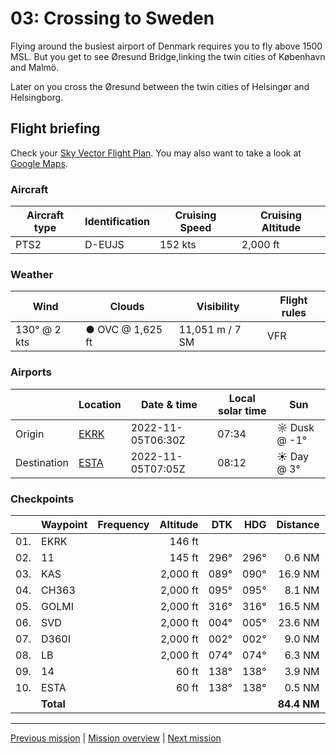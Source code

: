 03: Crossing to Sweden
==================

Flying around the busiest airport of Denmark requires you to fly above 1500 MSL. But you get to see Øresund Bridge,linking the twin cities of København and Malmö.

Later on you cross the Øresund between the twin cities of Helsingør and Helsingborg.

Flight briefing
---------------

Check your [Sky Vector Flight Plan](https://skyvector.com/?ll=55.591431052724666,12.13465714659188&chart=301&zoom=3&fpl=N0152A050%20EKRK%205535N01237E%205535N01251E%205547N01231E%205610N01234E%205619N01235E%205621N01246E%20ESTA). You may also want to take a look at [Google Maps](https://www.google.com/maps/@?api=1&map_action=map&center=55.591431052724666,12.13465714659188&zoom=12&basemap=terrain).

### Aircraft

| Aircraft type | Identification | Cruising Speed | Cruising Altitude |
|---------------|----------------|----------------|-------------------|
| PTS2 | D-EUJS | 152 kts | 2,000 ft |

### Weather

| Wind | Clouds | Visibility | Flight rules |
|------|--------|------------|--------------|
| 130° @ 2 kts | ● OVC @ 1,625 ft | 11,051 m / 7 SM | VFR |

### Airports

|             | Location | Date & time | Local solar time | Sun |
|-------------|----------|-------------|------------------|-----|
| Origin      | [EKRK](https://skyvector.com/airport/EKRK) | 2022-11-05T06:30Z | 07:34 | ☼ Dusk @ -1° |
| Destination | [ESTA](https://skyvector.com/airport/ESTA) | 2022-11-05T07:05Z | 08:12 | ☀ Day @ 3° |

### Checkpoints

|     | Waypoint  | Frequency  | Altitude  | DTK  | HDG  | Distance |   ETE |
|:---:|-----------|-----------:|----------:|-----:|-----:|---------:|------:|
| 01. | EKRK      |            |    146 ft |      |      |          |       |
| 02. | 11        |            |    145 ft | 296° | 296° |   0.6 NM | 01:12 |
| 03. | KAS       |            |  2,000 ft | 089° | 090° |  16.9 NM | 06:45 |
| 04. | CH363     |            |  2,000 ft | 095° | 095° |   8.1 NM | 03:13 |
| 05. | GOLMI     |            |  2,000 ft | 316° | 316° |  16.5 NM | 06:26 |
| 06. | SVD       |            |  2,000 ft | 004° | 005° |  23.6 NM | 09:15 |
| 07. | D360I     |            |  2,000 ft | 002° | 002° |   9.0 NM | 03:32 |
| 08. | LB        |            |  2,000 ft | 074° | 074° |   6.3 NM | 02:31 |
| 09. | 14        |            |     60 ft | 138° | 138° |   3.9 NM | 01:34 |
| 10. | ESTA      |            |     60 ft | 138° | 138° |   0.5 NM | 01:05 |
|     | **Total** |      |     |           |      | **84.4 NM** | **35:29** |

----

[Previous mission](./02_bridge_to_koebenhavn.md) | [Mission overview](./README.md) | [Next mission](./04_letters_to_america.md)

